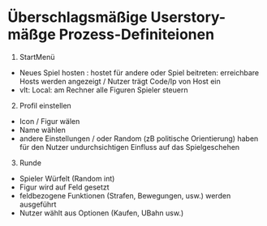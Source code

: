# Überschlagsmäßige Userstory-mäßge Prozess-Definiteionen

1. StartMenü
- Neues Spiel hosten : hostet für andere
  oder Spiel beitreten: erreichbare Hosts werden angezeigt / Nutzer trägt Code/Ip von Host ein
- vlt: Local: am Rechner alle Figuren Spieler steuern

2. Profil einstellen
- Icon / Figur wälen
- Name wählen
- andere Einstellungen / oder Random (zB politische Orientierung) haben für den Nutzer undurchsichtigen Einfluss auf das Spielgeschehen

3. Runde
- Spieler Würfelt (Random int)
- Figur wird auf Feld gesetzt
- feldbezogene Funktionen (Strafen, Bewegungen, usw.) werden ausgeführt
- Nutzer wählt aus Optionen (Kaufen, UBahn usw.)
